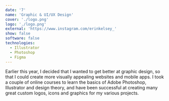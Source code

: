 ```yaml
---
date: '7'
name: 'Graphic & UI/UX Design'
cover: './logo.png'
logo: './logo.png'
external: 'https://www.instagram.com/erinkelsey_'
show: false
software: false
technologies:
  - Illustrator
  - Photoshop
  - Figma
---
```


Earlier this year, I decided that I wanted to get better at graphic design, so that I could create more visually appealing websites and mobile apps. I took a couple of online courses to learn the basics of Adobe Photoshop, Illustrator and design theory, and have been successful at creating many great custom logos, icons and graphics for my various projects.
